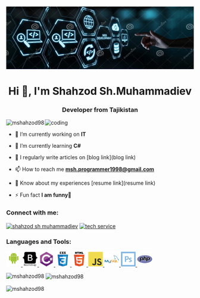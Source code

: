 ![logo](https://raw.githubusercontent.com/mshahzod98/mshahzod98/main/Github%20Banner.png)
<h1 align="center">Hi 👋, I'm Shahzod Sh.Muhammadiev</h1>
<h3 align="center">Developer from Tajikistan</h3>
<img align="right" alt="coding" width="400" src="https://camo.githubusercontent.com/c1dcb74cc1c1835b1d716f5051499a2814c683c806b15f04b0eba492863703e9/68747470733a2f2f63646e2e6472696262626c652e636f6d2f75736572732f3733303730332f73637265656e73686f74732f363538313234332f6176656e746f2e676966">
<p align="left"> <img src="https://komarev.com/ghpvc/?username=mshahzod98&label=Profile%20views&color=0e75b6&style=flat" alt="mshahzod98" /> </p>

- 🔭 I’m currently working on **IT**

- 🌱 I’m currently learning **C#**

- 📝 I regularly write articles on [blog link](blog link)

- 📫 How to reach me **msh.programmer1998@gmail.com**

- 📄 Know about my experiences [resume link](resume link)

- ⚡ Fun fact **I am funny🤣**

<h3 align="left">Connect with me:</h3>
<p align="left">
<a href="https://fb.com/shahzod sh muhammadiev" target="blank"><img align="center" src="https://raw.githubusercontent.com/rahuldkjain/github-profile-readme-generator/master/src/images/icons/Social/facebook.svg" alt="shahzod sh muhammadiev" height="30" width="40" /></a>
<a href="https://www.youtube.com/c/tech service" target="blank"><img align="center" src="https://raw.githubusercontent.com/rahuldkjain/github-profile-readme-generator/master/src/images/icons/Social/youtube.svg" alt="tech service" height="30" width="40" /></a>
</p>

<h3 align="left">Languages and Tools:</h3>
<p align="left"> <a href="https://developer.android.com" target="_blank" rel="noreferrer"> <img src="https://raw.githubusercontent.com/devicons/devicon/master/icons/android/android-original-wordmark.svg" alt="android" width="40" height="40"/> </a> <a href="https://getbootstrap.com" target="_blank" rel="noreferrer"> <img src="https://raw.githubusercontent.com/devicons/devicon/master/icons/bootstrap/bootstrap-plain-wordmark.svg" alt="bootstrap" width="40" height="40"/> </a> <a href="https://www.w3schools.com/cs/" target="_blank" rel="noreferrer"> <img src="https://raw.githubusercontent.com/devicons/devicon/master/icons/csharp/csharp-original.svg" alt="csharp" width="40" height="40"/> </a> <a href="https://www.w3schools.com/css/" target="_blank" rel="noreferrer"> <img src="https://raw.githubusercontent.com/devicons/devicon/master/icons/css3/css3-original-wordmark.svg" alt="css3" width="40" height="40"/> </a> <a href="https://www.w3.org/html/" target="_blank" rel="noreferrer"> <img src="https://raw.githubusercontent.com/devicons/devicon/master/icons/html5/html5-original-wordmark.svg" alt="html5" width="40" height="40"/> </a> <a href="https://developer.mozilla.org/en-US/docs/Web/JavaScript" target="_blank" rel="noreferrer"> <img src="https://raw.githubusercontent.com/devicons/devicon/master/icons/javascript/javascript-original.svg" alt="javascript" width="40" height="40"/> </a> <a href="https://www.mysql.com/" target="_blank" rel="noreferrer"> <img src="https://raw.githubusercontent.com/devicons/devicon/master/icons/mysql/mysql-original-wordmark.svg" alt="mysql" width="40" height="40"/> </a> <a href="https://www.photoshop.com/en" target="_blank" rel="noreferrer"> <img src="https://raw.githubusercontent.com/devicons/devicon/master/icons/photoshop/photoshop-line.svg" alt="photoshop" width="40" height="40"/> </a> <a href="https://www.php.net" target="_blank" rel="noreferrer"> <img src="https://raw.githubusercontent.com/devicons/devicon/master/icons/php/php-original.svg" alt="php" width="40" height="40"/> </a> </p>

<p><img align="left" src="https://github-readme-stats.vercel.app/api/top-langs?username=mshahzod98&show_icons=true&locale=en&layout=compact" alt="mshahzod98" /></p>

<p>&nbsp;<img align="center" src="https://github-readme-stats.vercel.app/api?username=mshahzod98&show_icons=true&locale=en" alt="mshahzod98" /></p>

<p><img align="center" src="https://github-readme-streak-stats.herokuapp.com/?user=mshahzod98&" alt="mshahzod98" /></p>
